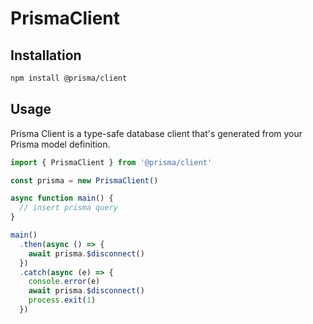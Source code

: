 # PrismaClient

## Installation

```sh
npm install @prisma/client
```

## Usage

Prisma Client is a type-safe database client that's generated from your Prisma model definition.

```js
import { PrismaClient } from '@prisma/client'

const prisma = new PrismaClient()

async function main() {
  // insert prisma query
}

main()
  .then(async () => {
    await prisma.$disconnect()
  })
  .catch(async (e) => {
    console.error(e)
    await prisma.$disconnect()
    process.exit(1)
  })
```

